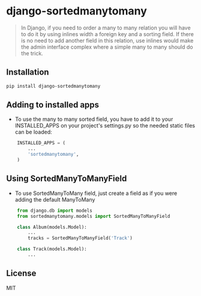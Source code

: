 django-sortedmanytomany
=======================

> In Django, if you need to order a many to many relation you will have to do it by using inlines width a foreign key and a sorting field. If there is no need to add another field in this relation, use inlines would make the admin interface complex where a simple many to many should do the trick.

Installation
------------

```sh
pip install django-sortedmanytomany
```

Adding to installed apps
------------------------

- To use the many to many sorted field, you have to add it to your INSTALLED_APPS on your project's settings.py so the needed static files can be loaded:

```python
    INSTALLED_APPS = (
        ...
        'sortedmanytomany',
    )
```

Using SortedManyToManyField
---------------------------

- To use SortedManyToMany field, just create a field as if you were adding the default ManyToMany

```python
    from django.db import models
    from sortedmanytomany.models import SortedManyToManyField

    class Album(models.Model):
        ...
        tracks = SortedManyToManyField('Track')

    class Track(models.Model):
        ...
```

License
-------

MIT
